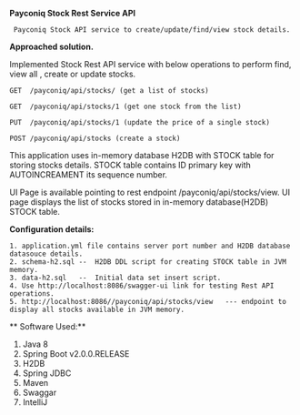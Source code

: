 **Payconiq Stock Rest Service API**

     Payconiq Stock API service to create/update/find/view stock details.

**Approached solution.**

   Implemented Stock Rest API service with below operations to perform find, view all , create or update stocks.

    GET  /payconiq/api/stocks/ (get a list of stocks)

    GET  /payconiq/api/stocks/1 (get one stock from the list)

    PUT  /payconiq/api/stocks/1 (update the price of a single stock)

    POST /payconiq/api/stocks (create a stock)

This application uses in-memory database H2DB with STOCK table for storing stocks details.
STOCK table contains ID primary key with AUTOINCREAMENT its sequence number.

UI Page is available pointing to rest endpoint /payconiq/api/stocks/view. UI page displays the list of stocks stored in in-memory database(H2DB) STOCK table.


**Configuration details:**

    1. application.yml file contains server port number and H2DB database datasouce details.
    2. schema-h2.sql --  H2DB DDL script for creating STOCK table in JVM memory.
    3. data-h2.sql   --  Initial data set insert script.
    4. Use http://localhost:8086/swagger-ui link for testing Rest API operations.
    5. http://localhost:8086//payconiq/api/stocks/view   --- endpoint to display all stocks available in JVM memory.

** Software Used:**
   1. Java 8
   2. Spring Boot v2.0.0.RELEASE
   3. H2DB
   4. Spring JDBC
   5. Maven
   6. Swaggar
   7. IntelliJ
